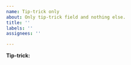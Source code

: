 ```yaml
---
name: Tip-trick only
about: Only tip-trick field and nothing else.
title: ''
labels: ''
assignees: ''

---
```


**Tip-trick:**
